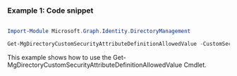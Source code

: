 ### Example 1: Code snippet

```powershell

Import-Module Microsoft.Graph.Identity.DirectoryManagement

Get-MgDirectoryCustomSecurityAttributeDefinitionAllowedValue -CustomSecurityAttributeDefinitionId $customSecurityAttributeDefinitionId

```
This example shows how to use the Get-MgDirectoryCustomSecurityAttributeDefinitionAllowedValue Cmdlet.

